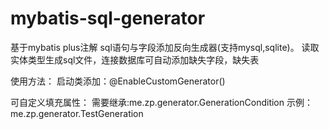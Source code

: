 # mybatis-sql-generator
基于mybatis plus注解  sql语句与字段添加反向生成器(支持mysql,sqlite)。
读取实体类型生成sql文件，连接数据库可自动添加缺失字段，缺失表

使用方法：
启动类添加：@EnableCustomGenerator()

可自定义填充属性：
需要继承:me.zp.generator.GenerationCondition
示例：me.zp.generator.TestGeneration
